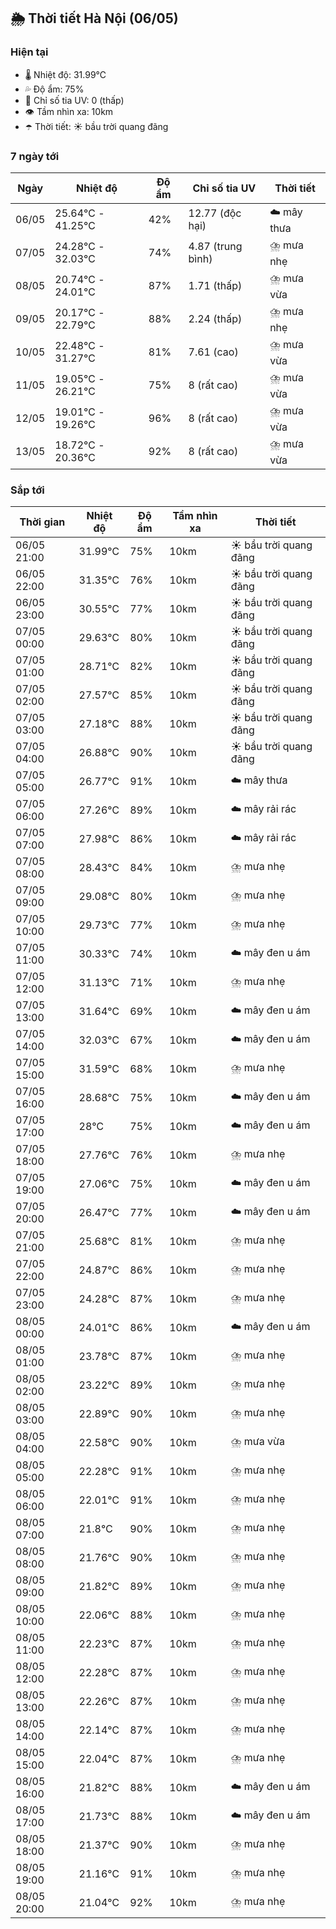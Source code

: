 ## 🌦️ Thời tiết Hà Nội (06/05)

### Hiện tại

- 🌡️ Nhiệt độ: 31.99℃
- 💦 Độ ẩm: 75%
- 🌟 Chỉ số tia UV: 0 (thấp)
- 👁️ Tầm nhìn xa: 10km
- ☂️ Thời tiết: ☀️ bầu trời quang đãng

### 7 ngày tới

| Ngày | Nhiệt độ | Độ ẩm | Chỉ số tia UV | Thời tiết |
| --- | --- | --- | --- | --- |
| 06/05 | 25.64℃ - 41.25℃ | 42% | 12.77 (độc hại) | ☁️ mây thưa |
| 07/05 | 24.28℃ - 32.03℃ | 74% | 4.87 (trung bình) | ⛈️ mưa nhẹ |
| 08/05 | 20.74℃ - 24.01℃ | 87% | 1.71 (thấp) | ⛈️ mưa vừa |
| 09/05 | 20.17℃ - 22.79℃ | 88% | 2.24 (thấp) | ⛈️ mưa nhẹ |
| 10/05 | 22.48℃ - 31.27℃ | 81% | 7.61 (cao) | ⛈️ mưa vừa |
| 11/05 | 19.05℃ - 26.21℃ | 75% | 8 (rất cao) | ⛈️ mưa vừa |
| 12/05 | 19.01℃ - 19.26℃ | 96% | 8 (rất cao) | ⛈️ mưa vừa |
| 13/05 | 18.72℃ - 20.36℃ | 92% | 8 (rất cao) | ⛈️ mưa vừa |

### Sắp tới

| Thời gian | Nhiệt độ | Độ ẩm | Tầm nhìn xa | Thời tiết |
| --- | --- | --- | --- | --- |
| 06/05 21:00 | 31.99℃ | 75% | 10km | ☀️ bầu trời quang đãng |
| 06/05 22:00 | 31.35℃ | 76% | 10km | ☀️ bầu trời quang đãng |
| 06/05 23:00 | 30.55℃ | 77% | 10km | ☀️ bầu trời quang đãng |
| 07/05 00:00 | 29.63℃ | 80% | 10km | ☀️ bầu trời quang đãng |
| 07/05 01:00 | 28.71℃ | 82% | 10km | ☀️ bầu trời quang đãng |
| 07/05 02:00 | 27.57℃ | 85% | 10km | ☀️ bầu trời quang đãng |
| 07/05 03:00 | 27.18℃ | 88% | 10km | ☀️ bầu trời quang đãng |
| 07/05 04:00 | 26.88℃ | 90% | 10km | ☀️ bầu trời quang đãng |
| 07/05 05:00 | 26.77℃ | 91% | 10km | ☁️ mây thưa |
| 07/05 06:00 | 27.26℃ | 89% | 10km | ☁️ mây rải rác |
| 07/05 07:00 | 27.98℃ | 86% | 10km | ☁️ mây rải rác |
| 07/05 08:00 | 28.43℃ | 84% | 10km | ⛈️ mưa nhẹ |
| 07/05 09:00 | 29.08℃ | 80% | 10km | ⛈️ mưa nhẹ |
| 07/05 10:00 | 29.73℃ | 77% | 10km | ⛈️ mưa nhẹ |
| 07/05 11:00 | 30.33℃ | 74% | 10km | ☁️ mây đen u ám |
| 07/05 12:00 | 31.13℃ | 71% | 10km | ⛈️ mưa nhẹ |
| 07/05 13:00 | 31.64℃ | 69% | 10km | ☁️ mây đen u ám |
| 07/05 14:00 | 32.03℃ | 67% | 10km | ☁️ mây đen u ám |
| 07/05 15:00 | 31.59℃ | 68% | 10km | ⛈️ mưa nhẹ |
| 07/05 16:00 | 28.68℃ | 75% | 10km | ☁️ mây đen u ám |
| 07/05 17:00 | 28℃ | 75% | 10km | ☁️ mây đen u ám |
| 07/05 18:00 | 27.76℃ | 76% | 10km | ⛈️ mưa nhẹ |
| 07/05 19:00 | 27.06℃ | 75% | 10km | ☁️ mây đen u ám |
| 07/05 20:00 | 26.47℃ | 77% | 10km | ☁️ mây đen u ám |
| 07/05 21:00 | 25.68℃ | 81% | 10km | ⛈️ mưa nhẹ |
| 07/05 22:00 | 24.87℃ | 86% | 10km | ⛈️ mưa nhẹ |
| 07/05 23:00 | 24.28℃ | 87% | 10km | ⛈️ mưa nhẹ |
| 08/05 00:00 | 24.01℃ | 86% | 10km | ☁️ mây đen u ám |
| 08/05 01:00 | 23.78℃ | 87% | 10km | ⛈️ mưa nhẹ |
| 08/05 02:00 | 23.22℃ | 89% | 10km | ⛈️ mưa nhẹ |
| 08/05 03:00 | 22.89℃ | 90% | 10km | ⛈️ mưa nhẹ |
| 08/05 04:00 | 22.58℃ | 90% | 10km | ⛈️ mưa vừa |
| 08/05 05:00 | 22.28℃ | 91% | 10km | ⛈️ mưa nhẹ |
| 08/05 06:00 | 22.01℃ | 91% | 10km | ⛈️ mưa nhẹ |
| 08/05 07:00 | 21.8℃ | 90% | 10km | ⛈️ mưa nhẹ |
| 08/05 08:00 | 21.76℃ | 90% | 10km | ⛈️ mưa nhẹ |
| 08/05 09:00 | 21.82℃ | 89% | 10km | ⛈️ mưa nhẹ |
| 08/05 10:00 | 22.06℃ | 88% | 10km | ⛈️ mưa nhẹ |
| 08/05 11:00 | 22.23℃ | 87% | 10km | ⛈️ mưa nhẹ |
| 08/05 12:00 | 22.28℃ | 87% | 10km | ⛈️ mưa nhẹ |
| 08/05 13:00 | 22.26℃ | 87% | 10km | ⛈️ mưa nhẹ |
| 08/05 14:00 | 22.14℃ | 87% | 10km | ⛈️ mưa nhẹ |
| 08/05 15:00 | 22.04℃ | 87% | 10km | ⛈️ mưa nhẹ |
| 08/05 16:00 | 21.82℃ | 88% | 10km | ☁️ mây đen u ám |
| 08/05 17:00 | 21.73℃ | 88% | 10km | ☁️ mây đen u ám |
| 08/05 18:00 | 21.37℃ | 90% | 10km | ⛈️ mưa nhẹ |
| 08/05 19:00 | 21.16℃ | 91% | 10km | ⛈️ mưa nhẹ |
| 08/05 20:00 | 21.04℃ | 92% | 10km | ⛈️ mưa nhẹ |
